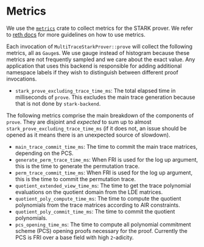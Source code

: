 # Metrics

We use the [`metrics`](https://docs.rs/metrics/latest/metrics/) crate to collect metrics for the STARK prover. We refer to [reth docs](https://github.com/paradigmxyz/reth/blob/main/docs/design/metrics.md) for more guidelines on how to use metrics.

Each invocation of `MultiTraceStarkProver::prove` will collect the following metrics, all as `Gauge`s. We use gauge instead of histogram because these metrics are not frequently sampled and we care about the exact value. Any application that uses this backend is responsible for adding additional namespace labels if they wish to distinguish between different proof invocations.

- `stark_prove_excluding_trace_time_ms`: The total elapsed time in milliseconds of `prove`. This excludes the main trace generation because that is not done by `stark-backend`.

The following metrics comprise the main breakdown of the components of `prove`. They are disjoint and _expected_ to sum up to almost `stark_prove_excluding_trace_time_ms` (if it does not, an issue should be opened as it means there is an unexpected source of slowdown).

- `main_trace_commit_time_ms`: The time to commit the main trace matrices, depending on the PCS.
- `generate_perm_trace_time_ms`: When FRI is used for the log up argument, this is the time to generate the permutation trace.
- `perm_trace_commit_time_ms`: When FRI is used for the log up argument, this is the time to commit the permutation trace.
- `quotient_extended_view_time_ms`: The time to get the trace polynomial evaluations on the quotient domain from the LDE matrices.
- `quotient_poly_compute_time_ms`: The time to compute the quotient polynomials from the trace matrices according to AIR constraints.
- `quotient_poly_commit_time_ms`: The time to commit the quotient polynomials.
- `pcs_opening_time_ms`: The time to compute all polynomial commitment scheme (PCS) opening proofs necessary for the proof. Currently the PCS is FRI over a base field with high `2`-adicity.
